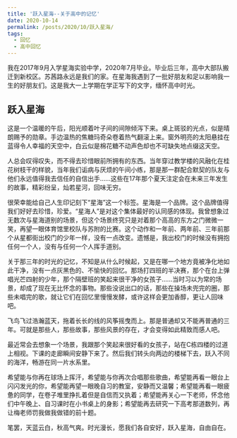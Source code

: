 ```yaml
---
title: '跃入星海--关于高中的记忆'
date: 2020-10-14
permalink: /posts/2020/10/跃入星海/
tags:
  - 回忆
  - 高中回忆
---
```

我在2017年9月入学星海实验中学，2020年7月毕业。毕业后三年，高中大部队搬迁到新校区。苏茜路永远是我们的家。在星海我遇到了一批好朋友和足以影响我一生的好朋友们。这是我大一上学期在学正写下的文字，缅怀高中时光。

跃入星海
------


这是一个温暖的午后，阳光顺着叶子间的间隙倾泻下来。桌上斑驳的光点，似是晴朗赐予的勋章。手边温热的焦糖玛奇朵卷着热气翻滚上来。窗外明亮的太阳悬挂在蓝得令人幸福的天空中，白云似是棉花糖不动声色却也不可缺失地点缀这天空。
    
人总会叹得叹失，而不得去珍惜眼前所拥有的东西。当年穿过教学楼的风融化在桂花树枝干的样貌，当年我们诟病与厌烦的午间小练，那是那一群配合默契的队友与他们永远值得我去信任的自信出手……这些在17年那个夏天注定会在未来三年发生的故事，精彩纷呈，灿若星河，回味无穷。
    
很荣幸能给自己人生印记刻下“星海”这一个标签。星海是一个品牌。这个品牌值得我们好好去珍惜，珍爱。“星海人”是对这个集体最好的认同感的体现。我曾想象过无数次与星海道别的场景，但这个场景终究只是对着那个高高的东方之门微微一笑，再望一眼体育馆里校队与苏附的比赛。这个动作和一年前、两年前、三年前那个从星都街出校门的少年一样，没有一点改变。遗憾是，我出校门的时候没有拥抱任何一个人，没有与任何一个人挥手道别。
    
关于那三年的时光的记忆，不知是从什么时候起，又是在哪一个地方竟被净化地如此干净，没有一点灰黑色的、不愉快的回忆。那场打四班的半决赛，那个在台上弹唱光芒四射的少年，那个隔壁班的笑起来很干净的女孩子……当时习以为常的场景，却成了现在无比怀念的事物。那些没说出口的话，那些在操场未兜完的圈，那些未唱完的歌，就让它们在回忆里慢慢发酵，或许这样会更加香醇，更让人回味吧。
  
飞鸟飞过浩瀚蓝天，拖着长长的线的风筝摇曳而上。那是普通却又不能再普通的三年。可就是那些人，那些故事，那些风景的存在，才会变得如此精致而感人吧。
   
最近常会去想象一个场景，我跟那个笑起来很好看的女孩子，站在C栋四楼的过道上相视。下课的走廊瞬间安静下来了。然后我们转头向两边的楼梯下去，跃入不同的海洋，畅游在同一片水系里。
    
希望能与你再在球场上挥汗，希望能与你再次合唱那些歌曲，希望能再看一眼台上闪闪发光的你，希望能再望一眼晚自习的教室，安静而又温馨；希望能再看一眼疲惫的同学，在卷子堆里挣扎着但是自信而又执着；希望能再关心一下老师，怀念他们中午晚上、自习课时在小书桌上的身影；希望能再去研究一下高考那道数列，再让梅老师罚我做我做错的前十题。
    
笔罢，天蓝云白，秋高气爽。时光漫长，愿我们各自安好，跃入星海，自由自在。
